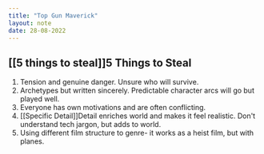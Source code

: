 ```yaml
---
title: "Top Gun Maverick"
layout: note
date: 28-08-2022
---
```


## [[5 things to steal]]5 Things to Steal</a>

1.  Tension and genuine danger. Unsure who will survive.
2.  Archetypes but written sincerely. Predictable character arcs will go but played well.
3.  Everyone has own motivations and are often conflicting.
4.  [[Specific Detail]]Detail</a> enriches world and makes it feel realistic. Don't understand tech jargon, but adds to world.
5.  Using different film structure to genre- it works as a heist film, but with planes.

